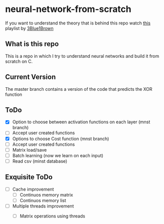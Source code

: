 # neural-network-from-scratch
If you want to understand the theory that is behind this repo watch [this](https://www.youtube.com/watch?v=aircAruvnKk&list=PLZHQObOWTQDNU6R1_67000Dx_ZCJB-3pi "this") playlist by [3Blue1Brown](https://www.youtube.com/c/3blue1brown "3Blue1Brown")

##  What is this repo
This is a repo in which I try to understand neural networks and build it from scratch on C. 

## Current Version
The master branch contains a version of the code that predicts the XOR function

## ToDo
- [x] Option to choose between activation functions on each layer (mnst branch)
- [ ] Accept user created functions
- [x] Options to choose Cost function (mnst branch)
- [ ] Accept user created functions
- [ ] Matrix load/save 
- [ ] Batch learning (now we learn on each input)
- [ ] Read csv (minst database)

## Exquisite ToDo
- [ ] Cache improvement
  - [ ] Continuos memory matrix
  - [ ] Continuos memory list

- [ ] Multiple threads improvement
  - [ ] Matrix operations using threads

